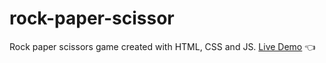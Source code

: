 # rock-paper-scissor
Rock paper scissors game created with HTML, CSS and JS.
[Live Demo](https://athil-aj.github.io/rock-paper-scissor/) :point_left:
